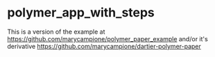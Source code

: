 polymer_app_with_steps
======================

This is a version of the example at https://github.com/marycampione/polymer_paper_example and/or it's derivative https://github.com/marycampione/dartier-polymer-paper
